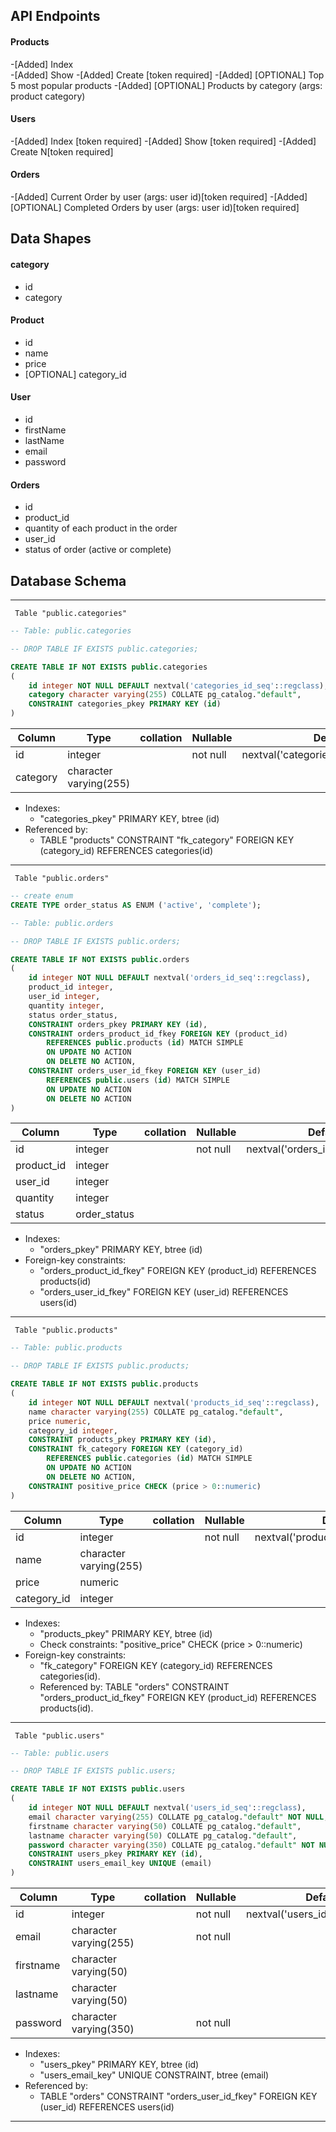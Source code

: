 ## API Endpoints
#### Products
-[Added]  Index  
-[Added]  Show
-[Added]  Create [token required]
-[Added]  [OPTIONAL] Top 5 most popular products 
-[Added]  [OPTIONAL] Products by category (args: product category)

#### Users
-[Added]  Index [token required]
-[Added]  Show [token required]
-[Added]  Create N[token required]

#### Orders
-[Added] Current Order by user (args: user id)[token required]
-[Added] [OPTIONAL] Completed Orders by user (args: user id)[token required]

## Data Shapes
#### category
-  id
- category

#### Product
-  id
- name
- price
- [OPTIONAL] category_id

#### User
- id
- firstName
- lastName
- email
- password

 #### Orders
- id
- product_id
- quantity of each product in the order
- user_id
- status of order (active or complete)

## Database Schema
___
     Table "public.categories"

```sql
-- Table: public.categories

-- DROP TABLE IF EXISTS public.categories;

CREATE TABLE IF NOT EXISTS public.categories
(
    id integer NOT NULL DEFAULT nextval('categories_id_seq'::regclass),
    category character varying(255) COLLATE pg_catalog."default",
    CONSTRAINT categories_pkey PRIMARY KEY (id)
)
```
| Column   | Type                   | collation | Nullable | Default                                |
| -------- | ---------------------- | --------- | -------- | -------------------------------------- |
| id       | integer                |           | not null | nextval('categories_id_seq'::regclass) |
| category | character varying(255) |           |          |
- Indexes:
    - "categories_pkey" PRIMARY KEY, btree (id)
- Referenced by:
    - TABLE "products" CONSTRAINT "fk_category" FOREIGN KEY (category_id) REFERENCES categories(id)

___
     Table "public.orders"

```sql
-- create enum
CREATE TYPE order_status AS ENUM ('active', 'complete');

-- Table: public.orders

-- DROP TABLE IF EXISTS public.orders;

CREATE TABLE IF NOT EXISTS public.orders
(
    id integer NOT NULL DEFAULT nextval('orders_id_seq'::regclass),
    product_id integer,
    user_id integer,
    quantity integer,
    status order_status,
    CONSTRAINT orders_pkey PRIMARY KEY (id),
    CONSTRAINT orders_product_id_fkey FOREIGN KEY (product_id)
        REFERENCES public.products (id) MATCH SIMPLE
        ON UPDATE NO ACTION
        ON DELETE NO ACTION,
    CONSTRAINT orders_user_id_fkey FOREIGN KEY (user_id)
        REFERENCES public.users (id) MATCH SIMPLE
        ON UPDATE NO ACTION
        ON DELETE NO ACTION
)
```
| Column     | Type         | collation | Nullable | Default                            |
| ---------- | ------------ | --------- | -------- | ---------------------------------- |
| id         | integer      |           | not null | nextval('orders_id_seq'::regclass) |
| product_id | integer      |           |          |
| user_id    | integer      |           |          |
| quantity   | integer      |           |          |
| status     | order_status |           |          |
- Indexes:
   - "orders_pkey" PRIMARY KEY, btree (id)
- Foreign-key constraints:
    - "orders_product_id_fkey" FOREIGN KEY (product_id) REFERENCES products(id)
    - "orders_user_id_fkey" FOREIGN KEY (user_id) REFERENCES users(id)

___
     Table "public.products"

```sql
-- Table: public.products

-- DROP TABLE IF EXISTS public.products;

CREATE TABLE IF NOT EXISTS public.products
(
    id integer NOT NULL DEFAULT nextval('products_id_seq'::regclass),
    name character varying(255) COLLATE pg_catalog."default",
    price numeric,
    category_id integer,
    CONSTRAINT products_pkey PRIMARY KEY (id),
    CONSTRAINT fk_category FOREIGN KEY (category_id)
        REFERENCES public.categories (id) MATCH SIMPLE
        ON UPDATE NO ACTION
        ON DELETE NO ACTION,
    CONSTRAINT positive_price CHECK (price > 0::numeric)
)


```
| Column      | Type                   | collation | Nullable | Default                              |
| ----------- | ---------------------- | --------- | -------- | ------------------------------------ |
| id          | integer                |           | not null | nextval('products_id_seq'::regclass) |
| name        | character varying(255) |           |          |
| price       | numeric                |           |          |
| category_id | integer                |           |          |
- Indexes:
    - "products_pkey" PRIMARY KEY, btree (id)
    - Check constraints:
    "positive_price" CHECK (price > 0::numeric)
- Foreign-key constraints:
    - "fk_category" FOREIGN KEY (category_id) REFERENCES categories(id).
    - Referenced by:
    TABLE "orders" CONSTRAINT "orders_product_id_fkey" FOREIGN KEY (product_id) REFERENCES products(id).

___
     Table "public.users"


```sql
-- Table: public.users

-- DROP TABLE IF EXISTS public.users;

CREATE TABLE IF NOT EXISTS public.users
(
    id integer NOT NULL DEFAULT nextval('users_id_seq'::regclass),
    email character varying(255) COLLATE pg_catalog."default" NOT NULL,
    firstname character varying(50) COLLATE pg_catalog."default",
    lastname character varying(50) COLLATE pg_catalog."default",
    password character varying(350) COLLATE pg_catalog."default" NOT NULL,
    CONSTRAINT users_pkey PRIMARY KEY (id),
    CONSTRAINT users_email_key UNIQUE (email)
)

```
| Column    | Type                   | collation | Nullable | Default                           |
| --------- | ---------------------- | --------- | -------- | --------------------------------- |
| id        | integer                |           | not null | nextval('users_id_seq'::regclass) |
| email     | character varying(255) |           | not null |
| firstname | character varying(50)  |           |          |
| lastname  | character varying(50)  |           |          |
| password  | character varying(350) |           | not null |
- Indexes:
    - "users_pkey" PRIMARY KEY, btree (id)
    - "users_email_key" UNIQUE CONSTRAINT, btree (email)
- Referenced by:
    - TABLE "orders" CONSTRAINT "orders_user_id_fkey" FOREIGN KEY (user_id) REFERENCES users(id)

 ___